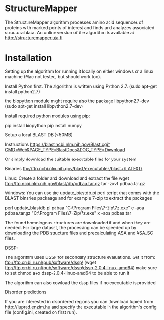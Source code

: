 # StructureMapper
The StructureMapper algorithm processes amino acid sequences of proteins with marked points of interest and finds and analyzes associated structural data. An online version of the algorithm is available at http://structuremapper.uta.fi

# Installation

Setting up the algorithm for running it locally on either windows or a linux machine (Mac not tested, but should work too).


Install Python first. The algorithm is written using Python 2.7.
(sudo apt-get install python2.7)

the biopython module might require also the package libpython2.7-dev
(sudo apt-get install libpython2.7-dev)


Install required python modules using pip:

pip install biopython
pip install numpy


Setup a local BLAST DB (<50MB)

Instructions
https://blast.ncbi.nlm.nih.gov/Blast.cgi?CMD=Web&PAGE_TYPE=BlastDocs&DOC_TYPE=Download


Or simply download the suitable executable files for your system:

Binaries
ftp://ftp.ncbi.nlm.nih.gov/blast/executables/blast+/LATEST/

Linux:
Create a folder and download and extract the file
wget ftp://ftp.ncbi.nlm.nih.gov/blast/db/pdbaa.tar.gz
tar -zxvf pdbaa.tar.gz

Windows:
You can use the update_blastdb.pl perl script that comes with the BLAST binaries packaage and for example 7-zip to extract the packages

perl update_blastdb.pl pdbaa
"C:\Program Files\7-Zip\7z.exe" e -aoa pdbaa.tar.gz
"C:\Program Files\7-Zip\7z.exe" x -aoa pdbaa.tar

The found homologous structures are downloaded if and when they are needed. For large dataset, the processing can be speeded up by downloading the
PDB structure files and precalculating ASA and ASA_SC files.


DSSP:

The algorithm uses DSSP for secondary structure evaluations. Get it from:
ftp://ftp.cmbi.ru.nl/pub/software/dssp/
(wget ftp://ftp.cmbi.ru.nl/pub/software/dssp/dssp-2.0.4-linux-amd64)
make sure to set chmod a+x dssp-2.0.4-linux-amd64 to be able to run it

The algorithm can also dowload the dssp files if no executable is provided


Disorder predictions

If you are interested in disordered regions you can download Iupred from http://iupred.enzim.hu and specify the executable in the algorithm's config file (config.ini, created on first run).

